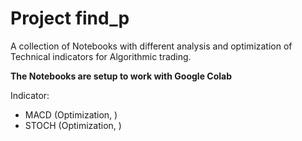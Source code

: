 # Project find_p
A collection of Notebooks with different analysis and optimization of Technical indicators for
Algorithmic trading.

**The Notebooks are setup to work with Google Colab**

Indicator:

* MACD (Optimization, )
* STOCH (Optimization, )


